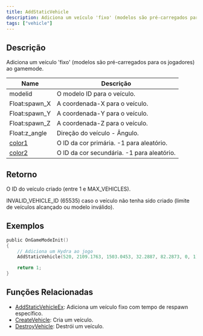 ```yaml
---
title: AddStaticVehicle
description: Adiciona um veículo 'fixo' (modelos são pré-carregados para os jogadores) ao gamemode.
tags: ["vehicle"]
---
```


## Descrição

Adiciona um veículo 'fixo' (modelos são pré-carregados para os jogadores) ao gamemode.

| Name                                     | Descrição                                  |
| ---------------------------------------- | ------------------------------------------ |
| modelid                                  | O modelo ID para o veículo.                |
| Float:spawn_X                            | A coordenada-X para o veículo.             |
| Float:spawn_Y                            | A coordenada-Y para o veículo.             |
| Float:spawn_Z                            | A coordenada-Z para o veículo.             |
| Float:z_angle                            | Direção do veículo - Ângulo.               |
| [color1](../resources/vehiclecolorid.md) | O ID da cor primária. -1 para aleatório.   |
| [color2](../resources/vehiclecolorid.md) | O ID da cor secundária. -1 para aleatório. |

## Retorno

O ID do veículo criado (entre 1 e MAX_VEHICLES).

INVALID_VEHICLE_ID (65535) caso o veículo não tenha sido criado (limite de veículos alcançado ou modelo inválido).

## Exemplos

```c
public OnGameModeInit()
{
    // Adiciona um Hydra ao jogo
    AddStaticVehicle(520, 2109.1763, 1503.0453, 32.2887, 82.2873, 0, 1);

    return 1;
}
```

## Funções Relacionadas

- [AddStaticVehicleEx](AddStaticVehicleEx.md): Adiciona um veículo fixo com tempo de respawn específico.
- [CreateVehicle](CreateVehicle.md): Cria um veículo.
- [DestroyVehicle](DestroyVehicle.md): Destrói um veículo.
